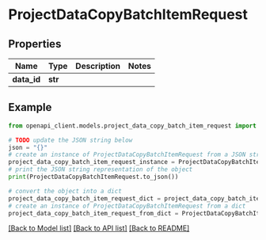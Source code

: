 # ProjectDataCopyBatchItemRequest


## Properties

Name | Type | Description | Notes
------------ | ------------- | ------------- | -------------
**data_id** | **str** |  | 

## Example

```python
from openapi_client.models.project_data_copy_batch_item_request import ProjectDataCopyBatchItemRequest

# TODO update the JSON string below
json = "{}"
# create an instance of ProjectDataCopyBatchItemRequest from a JSON string
project_data_copy_batch_item_request_instance = ProjectDataCopyBatchItemRequest.from_json(json)
# print the JSON string representation of the object
print(ProjectDataCopyBatchItemRequest.to_json())

# convert the object into a dict
project_data_copy_batch_item_request_dict = project_data_copy_batch_item_request_instance.to_dict()
# create an instance of ProjectDataCopyBatchItemRequest from a dict
project_data_copy_batch_item_request_from_dict = ProjectDataCopyBatchItemRequest.from_dict(project_data_copy_batch_item_request_dict)
```
[[Back to Model list]](../README.md#documentation-for-models) [[Back to API list]](../README.md#documentation-for-api-endpoints) [[Back to README]](../README.md)



